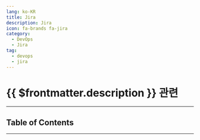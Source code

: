 ```yaml
---
lang: ko-KR
title: Jira
description: Jira
icon: fa-brands fa-jira
category:
  - DevOps
  - Jira
tag:
  - devops
  - jira
---
```


# {{ $frontmatter.description }} 관련

<ShieldsGroup logos="git,gitlfs,gitignoredotio,jira,atlassian"/>

---

## Table of Contents

<ToCLocal basePath="/devops/jira/" />

---

<TagLinks />